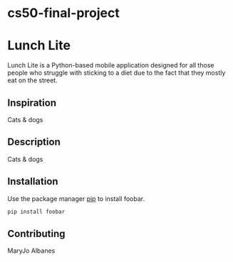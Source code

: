 # cs50-final-project
# Lunch Lite

Lunch Lite is a Python-based mobile application designed for all those people who struggle with sticking to a diet due to the fact that they mostly eat on the street.

## Inspiration

Cats & dogs

## Description 

Cats & dogs

## Installation

Use the package manager [pip](https://pip.pypa.io/en/stable/) to install foobar.

```bash
pip install foobar
```

## Contributing
MaryJo Albanes 



